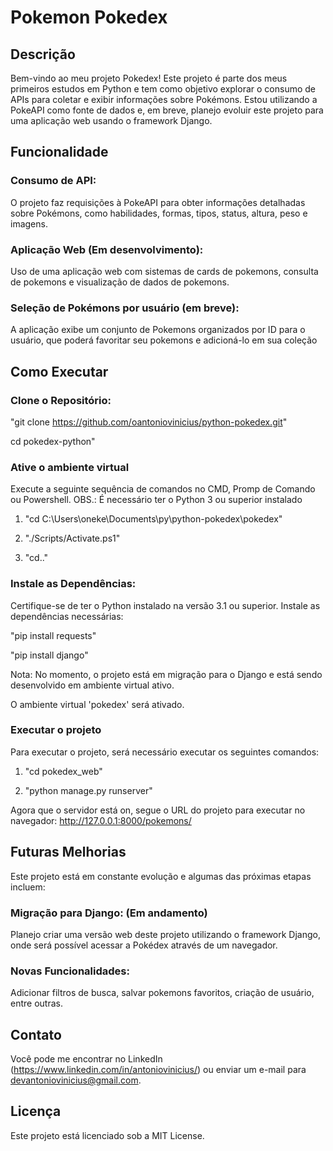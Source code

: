 # Pokemon Pokedex

## Descrição

Bem-vindo ao meu projeto Pokedex! Este projeto é parte dos meus primeiros estudos em Python e tem como objetivo explorar o consumo de APIs para coletar e exibir informações sobre Pokémons. Estou utilizando a PokeAPI como fonte de dados e, em breve, planejo evoluir este projeto para uma aplicação web usando o framework Django.

## Funcionalidade
### Consumo de API:
O projeto faz requisições à PokeAPI para obter informações detalhadas sobre Pokémons, como habilidades, formas, tipos, status, altura, peso e imagens.

### Aplicação Web (Em desenvolvimento): 
Uso de uma aplicação web com sistemas de cards de pokemons, consulta de pokemons e visualização de dados de pokemons.

### Seleção de Pokémons por usuário (em breve): 
A aplicação exibe um conjunto de Pokemons organizados por ID para o usuário, que poderá favoritar seu pokemons e adicioná-lo em sua coleção

## Como Executar

### Clone o Repositório:

"git clone https://github.com/oantoniovinicius/python-pokedex.git"

cd pokedex-python"

### Ative o ambiente virtual
Execute a seguinte sequência de comandos no CMD, Promp de Comando ou Powershell.
OBS.: É necessário ter o Python 3 ou superior instalado

1. "cd C:\Users\oneke\Documents\py\python-pokedex\pokedex"

2. "./Scripts/Activate.ps1"

3. "cd.."

### Instale as Dependências:

Certifique-se de ter o Python instalado na versão 3.1 ou superior. Instale as dependências necessárias:

"pip install requests" 

"pip install django"

Nota: No momento, o projeto está em migração para o Django e está sendo desenvolvido em ambiente virtual ativo.

O ambiente virtual 'pokedex' será ativado.

### Executar o projeto
Para executar o projeto, será necessário executar os seguintes comandos:

1. "cd pokedex_web"

2. "python manage.py runserver"

Agora que o servidor está on, segue o URL do projeto para executar no navegador: http://127.0.0.1:8000/pokemons/

## Futuras Melhorias

Este projeto está em constante evolução e algumas das próximas etapas incluem:

### Migração para Django: (Em andamento)
Planejo criar uma versão web deste projeto utilizando o framework Django, onde será possível acessar a Pokédex através de um navegador. 

### Novas Funcionalidades: 

Adicionar filtros de busca, salvar pokemons favoritos, criação de usuário, entre outras.

## Contato

Você pode me encontrar no LinkedIn (https://www.linkedin.com/in/antoniovinicius/) ou enviar um e-mail para devantoniovinicius@gmail.com.

## Licença

Este projeto está licenciado sob a MIT License.

